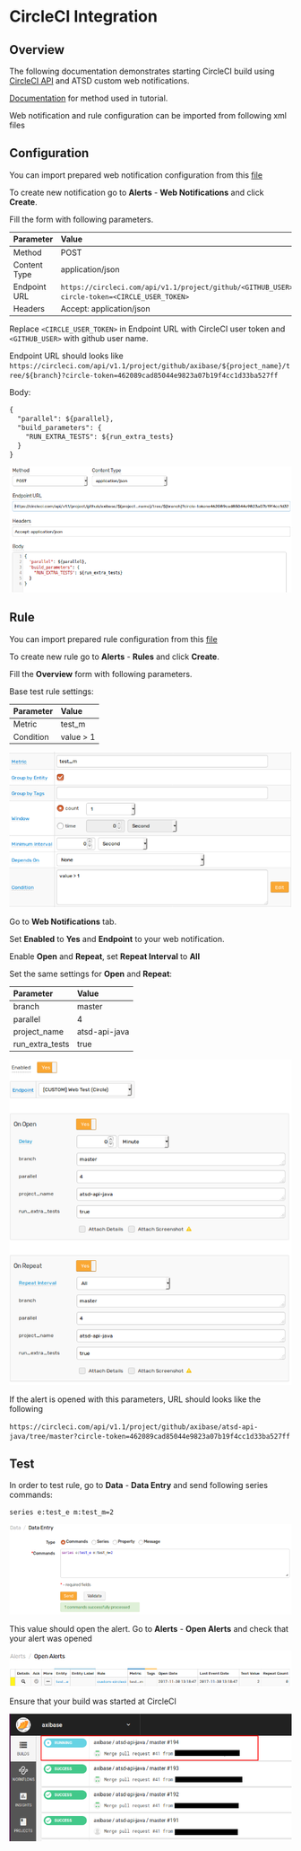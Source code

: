 # CircleCI Integration

## Overview

The following documentation demonstrates starting CircleCI build using [CircleCI API](https://circleci.com/docs/api/v1-reference/) and ATSD custom web notifications.

[Documentation](https://circleci.com/docs/api/v1-reference/#new-build-branch) for method used in tutorial.

Web notification and rule configuration can be imported from following xml files

## Configuration

You can import prepared web notification configuration from this [file](resources/custom-circleci-notification.xml)

To create new notification go to **Alerts** - **Web Notifications** and click **Create**.

Fill the form with following parameters. 

| Parameter | Value |
| :-------- | :---- |
| Method | POST  |
| Content Type | application/json |
| Endpoint URL | `https://circleci.com/api/v1.1/project/github/<GITHUB_USER>/${project_name}/tree/${branch}?circle-token=<CIRCLE_USER_TOKEN>` |
| Headers | Accept: application/json |

Replace `<CIRCLE_USER_TOKEN>` in Endpoint URL with CircleCI user token and `<GITHUB_USER>` with github user name.

Endpoint URL should looks like `https://circleci.com/api/v1.1/project/github/axibase/${project_name}/tree/${branch}?circle-token=462089cad85044e9823a07b19f4cc1d33ba527ff`

Body:

```
{
  "parallel": ${parallel},
  "build_parameters": { 
    "RUN_EXTRA_TESTS": ${run_extra_tests}
  }
}
```

![](images/circle_endpoint.png)

## Rule

You can import prepared rule configuration from this [file](resources/custom-circleci-rule.xml)

To create new rule go to **Alerts** - **Rules** and click **Create**.

Fill the **Overview** form with following parameters. 

Base test rule settings:

| Parameter | Value |
| :-------- | :---- |
| Metric | test_m |
| Condition | value > 1 |

![](images/circle_rule_overview.png)

Go to **Web Notifications** tab.

Set **Enabled** to **Yes** and **Endpoint** to your web notification.

Enable **Open** and **Repeat**, set **Repeat Interval** to **All**

Set the same settings for **Open** and **Repeat**:

| Parameter | Value |
| :-------- | :---- |
| branch | master |
| parallel | 4 |
| project_name | atsd-api-java |
| run_extra_tests  | true |

![](images/circle_rule_notification.png)

If the alert is opened with this parameters, URL should looks like the following

`https://circleci.com/api/v1.1/project/github/axibase/atsd-api-java/tree/master?circle-token=462089cad85044e9823a07b19f4cc1d33ba527ff`

## Test

In order to test rule, go to **Data** - **Data Entry** and send following series commands:

```
series e:test_e m:test_m=2
```

![](images/rule_test_commands.png)

This value should open the alert. Go to **Alerts** - **Open Alerts** and check that your alert was opened

![](images/circle_alert_open.png)

Ensure that your build was started at CircleCI

![](images/circle_test.png)